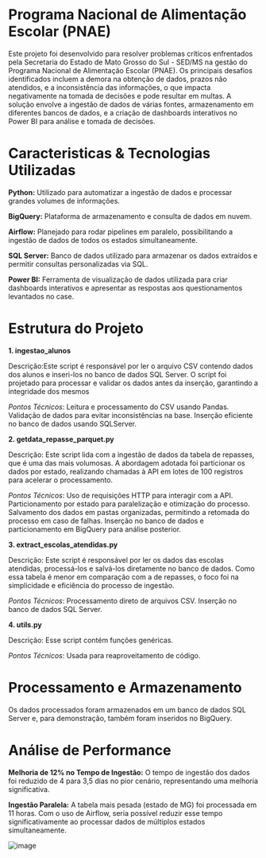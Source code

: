 # Programa Nacional de Alimentação Escolar (PNAE)


Este projeto foi desenvolvido para resolver problemas críticos enfrentados pela Secretaria do Estado de Mato Grosso do Sul - SED/MS na gestão do Programa Nacional de Alimentação Escolar (PNAE). Os principais desafios identificados incluem a demora na obtenção de dados, prazos não atendidos, e a inconsistência das informações, o que impacta negativamente na tomada de decisões e pode resultar em multas.
A solução envolve a ingestão de dados de várias fontes, armazenamento em diferentes bancos de dados, e a criação de dashboards interativos no Power BI para análise e tomada de decisões.

# Caracteristicas & Tecnologias Utilizadas

**Python:** Utilizado para automatizar a ingestão de dados e processar grandes volumes de informações.

**BigQuery:** Plataforma de armazenamento e consulta de dados em nuvem.

**Airflow:** Planejado para rodar pipelines em paralelo, possibilitando a ingestão de dados de todos os estados simultaneamente.

**SQL Server:** Banco de dados utilizado para armazenar os dados extraídos e permitir consultas personalizadas via SQL.

**Power BI:** Ferramenta de visualização de dados utilizada para criar dashboards interativos e apresentar as respostas aos questionamentos levantados no case.



# Estrutura do Projeto
**1. ingestao_alunos**

Descrição:Este script é responsável por ler o arquivo CSV contendo dados dos alunos e inseri-los no banco de dados SQL Server. O script foi projetado para processar e validar os dados antes da inserção, garantindo a integridade dos mesmos

_Pontos Técnicos_: 
Leitura e processamento do CSV usando Pandas.
Validação de dados para evitar inconsistências na base.
Inserção eficiente no banco de dados usando SQLServer.

**2. getdata_repasse_parquet.py**

Descrição:
Este script lida com a ingestão de dados da tabela de repasses, que é uma das mais volumosas. A abordagem adotada foi particionar os dados por estado, realizando chamadas à API em lotes de 100 registros para acelerar o processamento.

_Pontos Técnicos_: 
Uso de requisições HTTP para interagir com a API.
Particionamento por estado para paralelização e otimização do processo.
Salvamento dos dados em pastas organizadas, permitindo a retomada do processo em caso de falhas.
Inserção no banco de dados e particionamento em BigQuery para análise posterior.

**3. extract_escolas_atendidas.py**

Descrição:
Este script é responsável por ler os dados das escolas atendidas, processá-los e salvá-los diretamente no banco de dados. Como essa tabela é menor em comparação com a de repasses, o foco foi na simplicidade e eficiência do processo de ingestão.

_Pontos Técnicos_: 
Processamento direto de arquivos CSV.
Inserção no banco de dados SQL Server.

**4. utils.py** 

Descrição:
Esse script contém funções genéricas.

_Pontos Técnicos_: 
Usada para reaproveitamento de código.


# Processamento e Armazenamento

Os dados processados foram armazenados em um banco de dados SQL Server e, para demonstração, também foram inseridos no BigQuery.

# Análise de Performance

**Melhoria de 12% no Tempo de Ingestão:** O tempo de ingestão dos dados foi reduzido de 4 para 3,5 dias no pior cenário, representando uma melhoria significativa.

**Ingestão Paralela:** A tabela mais pesada (estado de MG) foi processada em 11 horas. Com o uso de Airflow, seria possível reduzir esse tempo significativamente ao processar dados de múltiplos estados simultaneamente.

![image](https://github.com/user-attachments/assets/ff70d188-d46d-4b19-8cbb-22b7dba9d650)





